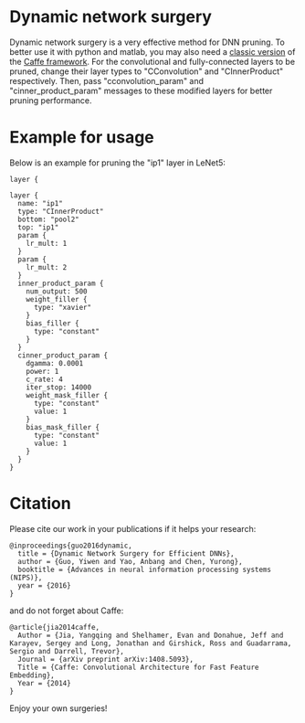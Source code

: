 # Dynamic network surgery

Dynamic network surgery is a very effective method for DNN pruning. To better use it with python and matlab, you may also need a [classic version](https://github.com/BVLC/caffe/tree/aa2a6f55b9e50b29d607aaee0fae19bd085d6565) of the [Caffe framework](http://caffe.berkeleyvision.org).
For the convolutional and fully-connected layers to be pruned, change their layer types to "CConvolution" and "CInnerProduct" respectively. Then, pass "cconvolution_param" and "cinner_product_param" messages to these modified layers for better pruning performance. 

# Example for usage

Below is an example for pruning the "ip1" layer in LeNet5:

    layer {

    layer {
      name: "ip1"
      type: "CInnerProduct"
      bottom: "pool2"
      top: "ip1"
      param {
        lr_mult: 1
      }
      param {
        lr_mult: 2
      }
      inner_product_param {
        num_output: 500
        weight_filler {
          type: "xavier"
        }
        bias_filler {
          type: "constant"
        }
      }
      cinner_product_param {
        dgamma: 0.0001
        power: 1
        c_rate: 4
        iter_stop: 14000  
        weight_mask_filler {
          type: "constant"
          value: 1
        }
        bias_mask_filler {
          type: "constant"
          value: 1
        }        
      }   
    }

# Citation

Please cite our work in your publications if it helps your research:

    @inproceedings{guo2016dynamic,		
      title = {Dynamic Network Surgery for Efficient DNNs},
      author = {Guo, Yiwen and Yao, Anbang and Chen, Yurong},
      booktitle = {Advances in neural information processing systems (NIPS)},
      year = {2016}
    } 
		
and	do not forget about Caffe:	

    @article{jia2014caffe,
      Author = {Jia, Yangqing and Shelhamer, Evan and Donahue, Jeff and Karayev, Sergey and Long, Jonathan and Girshick, Ross and Guadarrama, Sergio and Darrell, Trevor},
      Journal = {arXiv preprint arXiv:1408.5093},
      Title = {Caffe: Convolutional Architecture for Fast Feature Embedding},
      Year = {2014}
    }

Enjoy your own surgeries!
